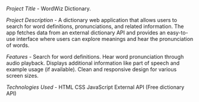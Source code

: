 *Project Title* - WordWiz Dictionary.

*Project Description* - A dictionary web application that allows users to search for word definitions,
pronunciations, and related information. The app fetches data from an external dictionary API and 
provides an easy-to-use interface where users can explore meanings and hear the pronunciation of words.

*Features* - Search for word definitions.
             Hear word pronunciation through audio playback.
             Displays additional information like part of speech and example usage (if available).
             Clean and responsive design for various screen sizes.

*Technologies Used* - HTML
                      CSS 
                      JavaScript
                      External API (Free dictionary API)
